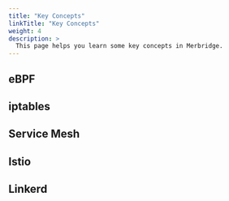 ```yaml
---
title: "Key Concepts"
linkTitle: "Key Concepts"
weight: 4
description: >
  This page helps you learn some key concepts in Merbridge.
---
```


## eBPF

## iptables

## Service Mesh

## Istio

## Linkerd
